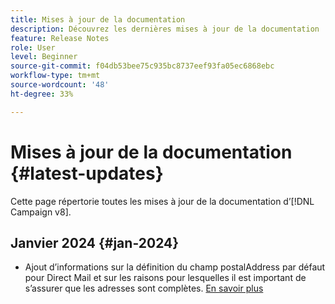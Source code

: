 ```yaml
---
title: Mises à jour de la documentation
description: Découvrez les dernières mises à jour de la documentation
feature: Release Notes
role: User
level: Beginner
source-git-commit: f04db53bee75c935bc8737eef93fa05ec6868ebc
workflow-type: tm+mt
source-wordcount: '48'
ht-degree: 33%

---
```



# Mises à jour de la documentation {#latest-updates}

Cette page répertorie toutes les mises à jour de la documentation d’[!DNL Campaign v8].

## Janvier 2024 {#jan-2024}

* Ajout d’informations sur la définition du champ postalAddress par défaut pour Direct Mail et sur les raisons pour lesquelles il est important de s’assurer que les adresses sont complètes. [En savoir plus](../send/direct-mail.md)
